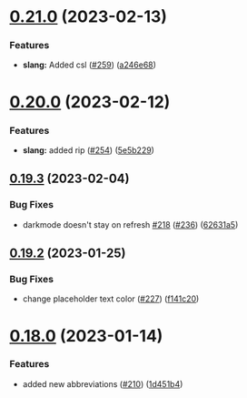 # [0.21.0](https://github.com/Njong392/Abbreve/compare/v0.20.0...v0.21.0) (2023-02-13)


### Features

* **slang:** Added csl ([#259](https://github.com/Njong392/Abbreve/issues/259)) ([a246e68](https://github.com/Njong392/Abbreve/commit/a246e68b94f3c93fa141ed2fc9ba7ebd36bf2324))



# [0.20.0](https://github.com/Njong392/Abbreve/compare/v0.19.3...v0.20.0) (2023-02-12)


### Features

* **slang:** added rip ([#254](https://github.com/Njong392/Abbreve/issues/254)) ([5e5b229](https://github.com/Njong392/Abbreve/commit/5e5b22969b9353affa3659572787775451bda052))



## [0.19.3](https://github.com/Njong392/Abbreve/compare/v0.19.2...v0.19.3) (2023-02-04)


### Bug Fixes

* darkmode doesn't stay on refresh [#218](https://github.com/Njong392/Abbreve/issues/218) ([#236](https://github.com/Njong392/Abbreve/issues/236)) ([62631a5](https://github.com/Njong392/Abbreve/commit/62631a539271c5673f97519bed1d905ccfc2daf7))



## [0.19.2](https://github.com/Njong392/Abbreve/compare/v0.18.0...v0.19.2) (2023-01-25)


### Bug Fixes

* change placeholder text color ([#227](https://github.com/Njong392/Abbreve/issues/227)) ([f141c20](https://github.com/Njong392/Abbreve/commit/f141c2008032f88473a87917a5c205a95ede87b3))



# [0.18.0](https://github.com/Njong392/Abbreve/compare/v0.17.2...v0.18.0) (2023-01-14)


### Features

* added new abbreviations ([#210](https://github.com/Njong392/Abbreve/issues/210)) ([1d451b4](https://github.com/Njong392/Abbreve/commit/1d451b4df69b85e4de80a4c40a73a4256d01d0b3))



